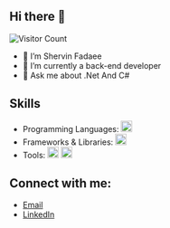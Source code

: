 ## Hi there 👋
![Visitor Count](https://komarev.com/ghpvc/?username=yourusername&color=blue)

- 🌱 I’m Shervin Fadaee
- 🔭 I’m currently a back-end developer 
- 💬 Ask me about .Net And C#

## Skills
- Programming Languages: 
  <img src="https://img.shields.io/badge/C%23-239120?style=for-the-badge&logo=c-sharp&logoColor=white" alt="C#" height="20"/>
- Frameworks & Libraries: 
  <img src="https://img.shields.io/badge/.NET-512BD4?style=for-the-badge&logo=dotnet&logoColor=white" alt=".NET" height="20"/>
- Tools: 
  <img src="https://img.shields.io/badge/Git-F05032?style=for-the-badge&logo=git&logoColor=white" alt="Git" height="20"/> 
  <img src="https://img.shields.io/badge/Docker-2496ED?style=for-the-badge&logo=docker&logoColor=white" alt="Docker" height="20"/>


## Connect with me:
- [Email](shervinfadaee790@gmail.com)
- [LinkedIn](https://www.linkedin.com/in/shervin-fadaee)

<!-- ##
![Your GitHub stats](https://github-readme-stats.vercel.app/api?username=Shervin7900&show_icons=true&theme=radical)
-->
